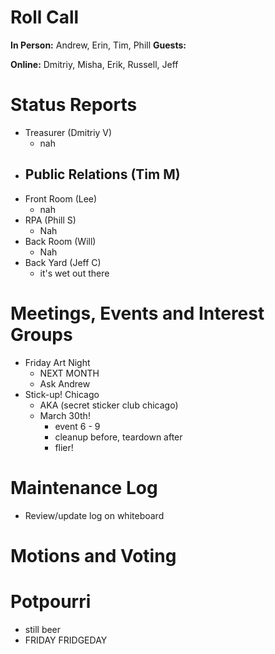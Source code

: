 # Roll Call

**In Person:**  Andrew, Erin, Tim, Phill
**Guests:** 

**Online:** Dmitriy, Misha, Erik, Russell, Jeff

# Status Reports
- Treasurer (Dmitriy V)
  - nah
- Public Relations (Tim M)
  - 
- Front Room (Lee)
  - nah
- RPA (Phill S)
  - Nah
- Back Room (Will)
  - Nah
- Back Yard (Jeff C)
  - it's wet out there
# Meetings, Events and Interest Groups
- Friday Art Night
  - NEXT MONTH
  - Ask Andrew
- Stick-up! Chicago
  - AKA (secret sticker club chicago)
  - March 30th!
    - event 6 - 9 
    - cleanup before, teardown after
    - flier!
# Maintenance Log
- Review/update log on whiteboard
# Motions and Voting
# Potpourri
- still beer
- FRIDAY FRIDGEDAY
